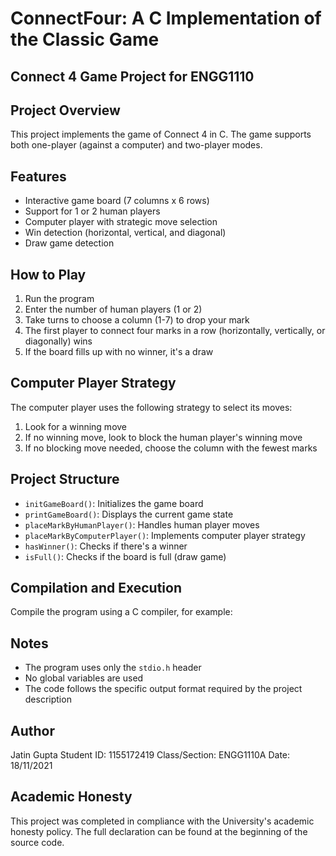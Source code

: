 # ConnectFour: A C Implementation of the Classic Game

## Connect 4 Game Project for ENGG1110

## Project Overview
This project implements the game of Connect 4 in C. The game supports both one-player (against a computer) and two-player modes.

## Features
- Interactive game board (7 columns x 6 rows)
- Support for 1 or 2 human players
- Computer player with strategic move selection
- Win detection (horizontal, vertical, and diagonal)
- Draw game detection

## How to Play
1. Run the program
2. Enter the number of human players (1 or 2)
3. Take turns to choose a column (1-7) to drop your mark
4. The first player to connect four marks in a row (horizontally, vertically, or diagonally) wins
5. If the board fills up with no winner, it's a draw

## Computer Player Strategy
The computer player uses the following strategy to select its moves:
1. Look for a winning move
2. If no winning move, look to block the human player's winning move
3. If no blocking move needed, choose the column with the fewest marks

## Project Structure
- `initGameBoard()`: Initializes the game board
- `printGameBoard()`: Displays the current game state
- `placeMarkByHumanPlayer()`: Handles human player moves
- `placeMarkByComputerPlayer()`: Implements computer player strategy
- `hasWinner()`: Checks if there's a winner
- `isFull()`: Checks if the board is full (draw game)

## Compilation and Execution
Compile the program using a C compiler, for example:

## Notes
- The program uses only the `stdio.h` header
- No global variables are used
- The code follows the specific output format required by the project description

## Author
Jatin Gupta
Student ID: 1155172419
Class/Section: ENGG1110A
Date: 18/11/2021

## Academic Honesty
This project was completed in compliance with the University's academic honesty policy. The full declaration can be found at the beginning of the source code.
